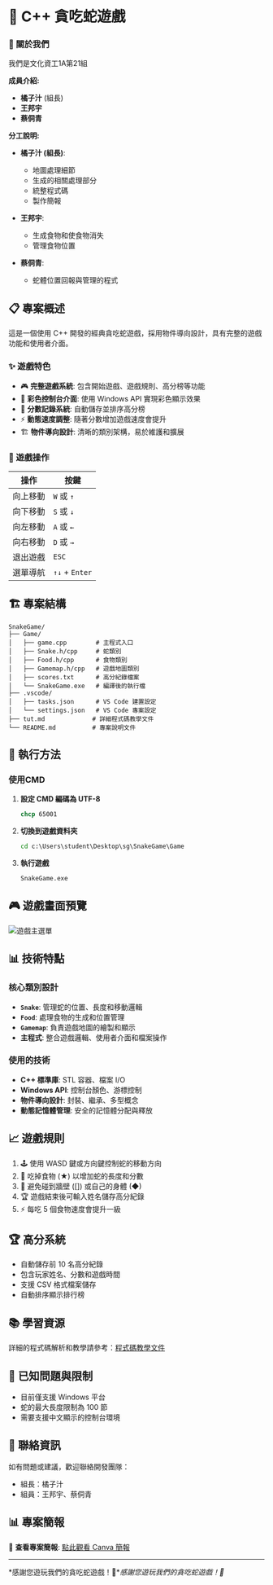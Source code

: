 # 🐍 C++ 貪吃蛇遊戲

### 👥 關於我們
我們是文化資工1A第21組

**成員介紹:**
- **橘子汁** (組長)
- **王邦宇**
- **蔡侗青**

**分工說明:**
- **橘子汁 (組長)**: 
  - 地圖處理細節
  - 生成的相關處理部分
  - 統整程式碼
  - 製作簡報
  
- **王邦宇**: 
  - 生成食物和使食物消失
  - 管理食物位置

- **蔡侗青**: 
  - 蛇體位置回報與管理的程式

## 📋 專案概述

這是一個使用 C++ 開發的經典貪吃蛇遊戲，採用物件導向設計，具有完整的遊戲功能和使用者介面。

### ✨ 遊戲特色

- 🎮 **完整遊戲系統**: 包含開始遊戲、遊戲規則、高分榜等功能
- 🎨 **彩色控制台介面**: 使用 Windows API 實現彩色顯示效果
- 💾 **分數記錄系統**: 自動儲存並排序高分榜
- ⚡ **動態速度調整**: 隨著分數增加遊戲速度會提升
- 🏗️ **物件導向設計**: 清晰的類別架構，易於維護和擴展

### 🎯 遊戲操作

| 操作 | 按鍵 |
|------|------|
| 向上移動 | `W` 或 `↑` |
| 向下移動 | `S` 或 `↓` |
| 向左移動 | `A` 或 `←` |
| 向右移動 | `D` 或 `→` |
| 退出遊戲 | `ESC` |
| 選單導航 | `↑↓` + `Enter` |

## 🏗️ 專案結構

```
SnakeGame/
├── Game/
│   ├── game.cpp        # 主程式入口
│   ├── Snake.h/cpp     # 蛇類別
│   ├── Food.h/cpp      # 食物類別
│   ├── Gamemap.h/cpp   # 遊戲地圖類別
│   ├── scores.txt      # 高分紀錄檔案
│   └── SnakeGame.exe   # 編譯後的執行檔
├── .vscode/
│   ├── tasks.json      # VS Code 建置設定
│   └── settings.json   # VS Code 專案設定
├── tut.md             # 詳細程式碼教學文件
└── README.md          # 專案說明文件
```

## 🚀 執行方法

### 使用CMD

1. **設定 CMD 編碼為 UTF-8**
   ```cmd
   chcp 65001
   ```

2. **切換到遊戲資料夾**
   ```cmd
   cd c:\Users\student\Desktop\sg\SnakeGame\Game
   ```

3. **執行遊戲**
   ```cmd
   SnakeGame.exe
   ```

## 🎮 遊戲畫面預覽

![遊戲主選單](https://github.com/Aisoow/SnakeGame/blob/main/main-menu.png)

## 📊 技術特點

### 核心類別設計

- **`Snake`**: 管理蛇的位置、長度和移動邏輯
- **`Food`**: 處理食物的生成和位置管理
- **`Gamemap`**: 負責遊戲地圖的繪製和顯示
- **主程式**: 整合遊戲邏輯、使用者介面和檔案操作

### 使用的技術

- **C++ 標準庫**: STL 容器、檔案 I/O
- **Windows API**: 控制台顏色、游標控制
- **物件導向設計**: 封裝、繼承、多型概念
- **動態記憶體管理**: 安全的記憶體分配與釋放

## 📈 遊戲規則

1. 🕹️ 使用 WASD 鍵或方向鍵控制蛇的移動方向
2. 🍎 吃掉食物 (★) 以增加蛇的長度和分數
3. 🚫 避免碰到牆壁 ([]) 或自己的身體 (◆)
4. 🏆 遊戲結束後可輸入姓名儲存高分紀錄
5. ⚡ 每吃 5 個食物速度會提升一級

## 🏆 高分系統

- 自動儲存前 10 名高分紀錄
- 包含玩家姓名、分數和遊戲時間
- 支援 CSV 格式檔案儲存
- 自動排序顯示排行榜

## 📚 學習資源

詳細的程式碼解析和教學請參考：[程式碼教學文件](tut.md)

## 🐛 已知問題與限制

- 目前僅支援 Windows 平台
- 蛇的最大長度限制為 100 節
- 需要支援中文顯示的控制台環境

## 📧 聯絡資訊

如有問題或建議，歡迎聯絡開發團隊：
- 組長：橘子汁
- 組員：王邦宇、蔡侗青

## 📊 專案簡報

🎯 **查看專案簡報**: [點此觀看 Canva 簡報](https://www.canva.com/design/DAGpwsXJPTA/DkBYSZj1PIR-jmiUd6ntfw/view?utm_content=DAGpwsXJPTA&utm_campaign=designshare&utm_medium=link2&utm_source=uniquelinks&utlId=hb836806036)

------


*感謝您遊玩我們的貪吃蛇遊戲！🐍**感謝您遊玩我們的貪吃蛇遊戲！🐍*
